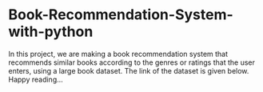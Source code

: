 # Book-Recommendation-System-with-python
In this project, we are making a book recommendation system that recommends similar books according to the genres or ratings that the user enters, using a large book dataset. The link of the dataset is given below. Happy reading...
